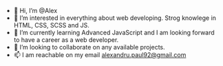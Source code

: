 - 👋 Hi, I’m @Alex
- 👀 I’m interested in everything about web developing. Strog knowlege in HTML, CSS, SCSS and JS.
- 🌱 I’m currently learning Advanced JavaScript and I am looking forward to have a career as a web developer.
- 💞️ I’m looking to collaborate on any available projects.
- 📫 I am reachable on my email alexandru.paul92@gmail.com

